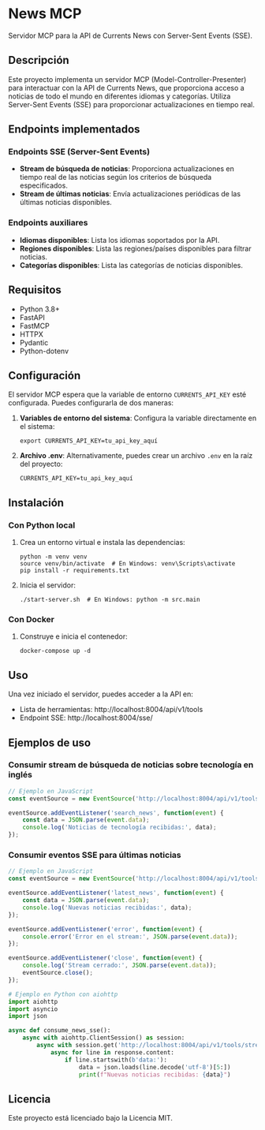 # News MCP

Servidor MCP para la API de Currents News con Server-Sent Events (SSE).

## Descripción

Este proyecto implementa un servidor MCP (Model-Controller-Presenter) para interactuar con la API de Currents News, que proporciona acceso a noticias de todo el mundo en diferentes idiomas y categorías. Utiliza Server-Sent Events (SSE) para proporcionar actualizaciones en tiempo real.

## Endpoints implementados

### Endpoints SSE (Server-Sent Events)
- **Stream de búsqueda de noticias**: Proporciona actualizaciones en tiempo real de las noticias según los criterios de búsqueda especificados.
- **Stream de últimas noticias**: Envía actualizaciones periódicas de las últimas noticias disponibles.

### Endpoints auxiliares
- **Idiomas disponibles**: Lista los idiomas soportados por la API.
- **Regiones disponibles**: Lista las regiones/países disponibles para filtrar noticias.
- **Categorías disponibles**: Lista las categorías de noticias disponibles.

## Requisitos

- Python 3.8+
- FastAPI
- FastMCP
- HTTPX
- Pydantic
- Python-dotenv

## Configuración

El servidor MCP espera que la variable de entorno `CURRENTS_API_KEY` esté configurada. Puedes configurarla de dos maneras:

1. **Variables de entorno del sistema**: Configura la variable directamente en el sistema:
   ```
   export CURRENTS_API_KEY=tu_api_key_aquí
   ```

2. **Archivo .env**: Alternativamente, puedes crear un archivo `.env` en la raíz del proyecto:
   ```
   CURRENTS_API_KEY=tu_api_key_aquí
   ```

## Instalación

### Con Python local

1. Crea un entorno virtual e instala las dependencias:
   ```
   python -m venv venv
   source venv/bin/activate  # En Windows: venv\Scripts\activate
   pip install -r requirements.txt
   ```

2. Inicia el servidor:
   ```
   ./start-server.sh  # En Windows: python -m src.main
   ```

### Con Docker

1. Construye e inicia el contenedor:
   ```
   docker-compose up -d
   ```

## Uso

Una vez iniciado el servidor, puedes acceder a la API en:

- Lista de herramientas: http://localhost:8004/api/v1/tools
- Endpoint SSE: http://localhost:8004/sse/

## Ejemplos de uso

### Consumir stream de búsqueda de noticias sobre tecnología en inglés

```javascript
// Ejemplo en JavaScript
const eventSource = new EventSource('http://localhost:8004/api/v1/tools/stream_search_news?language=en&category=technology&keywords=AI');

eventSource.addEventListener('search_news', function(event) {
    const data = JSON.parse(event.data);
    console.log('Noticias de tecnología recibidas:', data);
});
```

### Consumir eventos SSE para últimas noticias

```javascript
// Ejemplo en JavaScript
const eventSource = new EventSource('http://localhost:8004/api/v1/tools/stream_latest_news?language=es');

eventSource.addEventListener('latest_news', function(event) {
    const data = JSON.parse(event.data);
    console.log('Nuevas noticias recibidas:', data);
});

eventSource.addEventListener('error', function(event) {
    console.error('Error en el stream:', JSON.parse(event.data));
});

eventSource.addEventListener('close', function(event) {
    console.log('Stream cerrado:', JSON.parse(event.data));
    eventSource.close();
});
```

```python
# Ejemplo en Python con aiohttp
import aiohttp
import asyncio
import json

async def consume_news_sse():
    async with aiohttp.ClientSession() as session:
        async with session.get('http://localhost:8004/api/v1/tools/stream_latest_news?language=es') as response:
            async for line in response.content:
                if line.startswith(b'data:'):
                    data = json.loads(line.decode('utf-8')[5:])
                    print(f"Nuevas noticias recibidas: {data}")
```

## Licencia

Este proyecto está licenciado bajo la Licencia MIT.